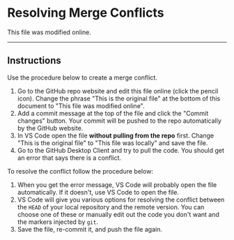 # Resolving Merge Conflicts

This file was modified online.

***

## Instructions

Use the procedure below to create a merge conflict.

1. Go to the GitHub repo website and edit this file online (click the pencil icon). Change the phrase "This is the original file" at the bottom of this document to "This file was modified online".
1. Add a commit message at the top of the file and click the "Commit changes" button. Your commit will be pushed to the repo automatically by the GitHub website.
1. In VS Code open the file **without pulling from the repo** first. Change "This is the original file" to "This file was locally" and save the file.
1. Go to the GitHub Desktop Client and try to pull the code. You should get an error that says there is a conflict.

To resolve the conflict follow the procedure below:

1. When you get the error message, VS Code will probably open the file automatically. If it doesn't, use VS Code to open the file.
1. VS Code will give you various options for resolving the conflict between the `HEAD` of your local repository and the remote version. You can choose one of these or manually edit out the code you don't want and the markers injected by `git`.
1. Save the file, re-commit it, and push the file again.
